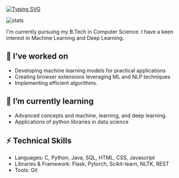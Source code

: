 [![Typing SVG](https://readme-typing-svg.demolab.com/?lines=Hi+there,+I'm+Vaishnavi)](https://git.io/typing-svg)

<img alt="stats" src="https://github-readme-stats.vercel.app/api?username=Vaitae&show_icons=true&theme=gotham)"/>
<img alt="" src="https://github-readme-stats.vercel.app/api/top-langs/?username=Vaitae&layout=compact&theme=gotham)"/>

I'm currently pursuing my B.Tech in Computer Science. I have a keen interest in Machine Learning and Deep Learning.


## 🔭 I’ve worked on
- Developing machine learning models for practical applications
- Creating browser extensions leveraging ML and NLP techniques
- Implementing efficient algorithms.

## 🌱 I’m currently learning 
- Advanced concepts and machine, learning, and deep learning.
- Applications of python libraries in data science


## ⚡ Technical Skills
- Languages: C, Python, Java, SQL, HTML, CSS, Javascript
- Libraries & Framework: Flask, Pytorch, Scikit-learn, NLTK, REST
- Tools: Git


